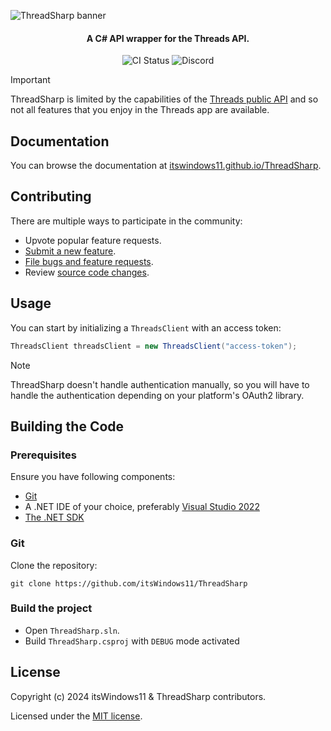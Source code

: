 ![ThreadSharp banner](https://github.com/itsWindows11/ThreadSharp/blob/main/assets/banner.png?raw=true)
<h4 align="center"> A C# API wrapper for the Threads API.</h4>
<p align="center">
  <a style="text-decoration:none" href="https://github.com/itsWindows11/ThreadSharp/actions/workflows/nuget.yml">
    <img src="https://github.com/itsWindows11/ThreadSharp/actions/workflows/nuget.yml/badge.svg" alt="CI Status" /></a>
  <!--<a style="text-decoration:none" href="https://discord.com/channels/714581497222398064/913496895006072843">
    <img src="https://img.shields.io/badge/discuss-on%20discord-5865F2" alt="Discord" /></a>-->
  <a style="text-decoration:none" href="https://www.nuget.org/packages/ThreadSharp">
    <img src="https://img.shields.io/nuget/v/ThreadSharp" alt="Discord" /></a>
</p>

> [!IMPORTANT]
> ThreadSharp is limited by the capabilities of the [Threads public API](https://developers.facebook.com/docs/threads/) and so not all features that you enjoy in the Threads app are available.

## Documentation

You can browse the documentation at [itswindows11.github.io/ThreadSharp](https://itswindows11.github.io/ThreadSharp/docs/).

## Contributing

There are multiple ways to participate in the community:

- Upvote popular feature requests.
- [Submit a new feature](https://github.com/itsWindows11/ThreadSharp/pulls).
- [File bugs and feature requests](https://github.com/itsWindows11/ThreadSharp/issues/new/choose).
- Review [source code changes](https://github.com/itsWindows11/ThreadSharp/commits).

## Usage

You can start by initializing a `ThreadsClient` with an access token:

```c#
ThreadsClient threadsClient = new ThreadsClient("access-token");
```

> [!NOTE]
> ThreadSharp doesn't handle authentication manually, so you will have to handle the authentication depending on your platform's OAuth2 library.

## Building the Code

### Prerequisites

Ensure you have following components:

- [Git](https://git-scm.com/)
- A .NET IDE of your choice, preferably [Visual Studio 2022](https://visualstudio.microsoft.com/vs/)
- [The .NET SDK](https://dotnet.microsoft.com/en-us/download/visual-studio-sdks)

### Git

Clone the repository:

```git
git clone https://github.com/itsWindows11/ThreadSharp
```

### Build the project

- Open `ThreadSharp.sln`.
- Build `ThreadSharp.csproj` with `DEBUG` mode activated

## License

Copyright (c) 2024 itsWindows11 & ThreadSharp contributors.

Licensed under the [MIT license](LICENSE).
